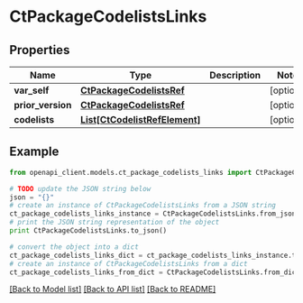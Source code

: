 # CtPackageCodelistsLinks


## Properties
Name | Type | Description | Notes
------------ | ------------- | ------------- | -------------
**var_self** | [**CtPackageCodelistsRef**](CtPackageCodelistsRef.md) |  | [optional] 
**prior_version** | [**CtPackageCodelistsRef**](CtPackageCodelistsRef.md) |  | [optional] 
**codelists** | [**List[CtCodelistRefElement]**](CtCodelistRefElement.md) |  | [optional] 

## Example

```python
from openapi_client.models.ct_package_codelists_links import CtPackageCodelistsLinks

# TODO update the JSON string below
json = "{}"
# create an instance of CtPackageCodelistsLinks from a JSON string
ct_package_codelists_links_instance = CtPackageCodelistsLinks.from_json(json)
# print the JSON string representation of the object
print CtPackageCodelistsLinks.to_json()

# convert the object into a dict
ct_package_codelists_links_dict = ct_package_codelists_links_instance.to_dict()
# create an instance of CtPackageCodelistsLinks from a dict
ct_package_codelists_links_from_dict = CtPackageCodelistsLinks.from_dict(ct_package_codelists_links_dict)
```
[[Back to Model list]](../README.md#documentation-for-models) [[Back to API list]](../README.md#documentation-for-api-endpoints) [[Back to README]](../README.md)



